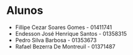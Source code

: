 # Alunos

* Fillipe Cezar Soares Gomes - 01411741
* Endesson José Henrique Santos - 01358315
* Pedro Silva Barbosa - 01353673
* Rafael Bezerra De Montreuil - 01371487
